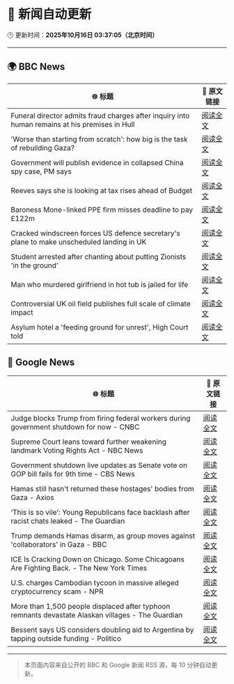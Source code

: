 # 🧠 新闻自动更新

🕒 更新时间：**2025年10月16日 03:37:05（北京时间）**

---

## 🌍 BBC News

| 🌐 标题 | 🔗 原文链接 |
|--------|-------------|
| Funeral director admits fraud charges after inquiry into human remains at his premises in Hull | [阅读全文](https://www.bbc.com/news/articles/cwyplw17897o?at_medium=RSS&at_campaign=rss) |
| 'Worse than starting from scratch': how big is the task of rebuilding Gaza? | [阅读全文](https://www.bbc.com/news/articles/cr5e4ee9r13o?at_medium=RSS&at_campaign=rss) |
| Government will publish evidence in collapsed China spy case, PM says | [阅读全文](https://www.bbc.com/news/articles/cql9v6x4wpzo?at_medium=RSS&at_campaign=rss) |
| Reeves says she is looking at tax rises ahead of Budget | [阅读全文](https://www.bbc.com/news/articles/c2drpzxpkp3o?at_medium=RSS&at_campaign=rss) |
| Baroness Mone-linked PPE firm misses deadline to pay £122m | [阅读全文](https://www.bbc.com/news/articles/c629rdgyzl5o?at_medium=RSS&at_campaign=rss) |
| Cracked windscreen forces US defence secretary's plane to make unscheduled landing in UK | [阅读全文](https://www.bbc.com/news/articles/cd67qe0255vo?at_medium=RSS&at_campaign=rss) |
| Student arrested after chanting about putting Zionists 'in the ground' | [阅读全文](https://www.bbc.com/news/articles/ce8gdelw79po?at_medium=RSS&at_campaign=rss) |
| Man who murdered girlfriend in hot tub is jailed for life | [阅读全文](https://www.bbc.com/news/articles/cvgvx134d86o?at_medium=RSS&at_campaign=rss) |
| Controversial UK oil field publishes full scale of climate impact | [阅读全文](https://www.bbc.com/news/articles/ce3xzgdqw3ro?at_medium=RSS&at_campaign=rss) |
| Asylum hotel a 'feeding ground for unrest', High Court told | [阅读全文](https://www.bbc.com/news/articles/cy8v9jzn5zgo?at_medium=RSS&at_campaign=rss) |

## 📰 Google News

| 🌐 标题 | 🔗 原文链接 |
|--------|-------------|
| Judge blocks Trump from firing federal workers during government shutdown for now - CNBC | [阅读全文](https://news.google.com/rss/articles/CBMifkFVX3lxTE1HYlZrdXFyU1c1Mm8zT0ZCd2VKM2wyZzNhZEowMVA1Q2JNUExXV3I5bG5zY3Jmc0ktUUlkcXlndnJsV0hTUkJ6MkgxOGtoYnhxSlhYV0didm82Zk9qbmFQOW9GWEl6LWh1VUdPY1cteW5hbk5VWFVSa1Q5NVFsd9IBgwFBVV95cUxOMEFjQjFUaUlvamVMVldqTnRFN1lfalhoMlBjUmpvSDBlZHBoYmFISTBHTkdtdmQyZEhjMmxjTVVneW1YTFRTWHE0XzFITHkyNFU3aFpvTUczY2x0OHZPZURUbHFKNkhXT3NBUmN4ZTQ2QkxIUURCOXV4VUpqS0VYSWI2NA?oc=5) |
| Supreme Court leans toward further weakening landmark Voting Rights Act - NBC News | [阅读全文](https://news.google.com/rss/articles/CBMivwFBVV95cUxOclUyNFJDRFMyT292MHEwQkhiQzJNd1owTnZIUlRyNnRMbjZ5em0zMUNyZmF1a3F4ekdqVTctVFB4NWFhcC1BVXhNVWx4QlU0ekhGVnoyTGVESjBRcjBOMU5rUGhyZmhOMnFfbVZkRGNTNFRCNVBSYnZ2MW1MdXBWMUpNcjRCY2Z4ekE2UTVvX01EZ3lFQlZTdjhTWG5PVEZhQklMcVZXanhXWExMdFF6cVc4N1AxMERJWFRiaUlWWdIBVkFVX3lxTE5KRmk0N2wyNWFwa3JCQTN4VjRCNWI4UW9mM1NlamM0dnpjM1lORVpWeXJvZDB5V2stTE9wRXVMN1A3N3ZHRGVscVZfSEhFdm1LUVMzeHR3?oc=5) |
| Government shutdown live updates as Senate vote on GOP bill fails for 9th time - CBS News | [阅读全文](https://news.google.com/rss/articles/CBMingFBVV95cUxNLWpCdy1aODI5TlFKR0Q2U2t6UTZyb0JjWU16SWZESW50UWIwNGJaN2g0aG5HRTh2LVBvOEROOGQwdEJiQ1RpMGlXeVZLbjQ4NHdVTEtIRnVvSTlMQUpscXU4bDdsZWVCS3VTdFp6N0pkSEpDV1FrSVRBRzk3VW5IaHMydGYwYjdIMHRQQlRHLXhEc3ozMVM1V0FEcVJMQdIBowFBVV95cUxQX09IVWdGSUxzeGYyVDVjbm5QRm1ZRy1HR0VldlJCTFpaaGZ4WnNFYUd2aEhCdmFMSXRpS0lMNEdqYWxlMTZWZGM4ajVQMjF0dmhyWXczNFo0MFE4Smd0S0NpWTFZYzZjQmFUY29hWVVZMW1Pajh5Si1uZmxYN1NXNEdoelhGekJ2UVl2MURjZEpKb3BJYkc5YXRaVkFxY3ZRZG5F?oc=5) |
| Hamas still hasn't returned these hostages' bodies from Gaza - Axios | [阅读全文](https://news.google.com/rss/articles/CBMiiAFBVV95cUxQakVwMW9YSXBuOW5Id3hwc2dXNW9rMGZyWm02bUJESWhPQTFhZ29VdGd1X2hGY00tOUFLenZIR0lBMG1WaGFoLUtRSDRQTXBkZWNOQWkxd2JOSF8xN1ViZ1FqMk1zRjNpTWRURTRjNWlYRjVyQ2J3d1c1dk52OE90UU5lVEdKNHhm?oc=5) |
| ‘This is so vile’: Young Republicans face backlash after racist chats leaked - The Guardian | [阅读全文](https://news.google.com/rss/articles/CBMioAFBVV95cUxONXVxX1VGdkprTUxJWjJkeGpjWnV1blI1SDRpNU1XQVlTZ2Qzd3I4dUV5elZqWmJfTmRnQnJxTHlyNFVFVkVjS1dhblBNcVgzQmJVYzRNOV9KZWloc0NzdHdhQ2QxZFhSWHEtOFhqRFBLN1M4N29rOEltc1dBQ0gwYWV5dVB2TWRZSGk3d0ItZ0thdEEybUZlOE10RG1KejRJ?oc=5) |
| Trump demands Hamas disarm, as group moves against 'collaborators' in Gaza - BBC | [阅读全文](https://news.google.com/rss/articles/CBMiWkFVX3lxTFBqTEF1QWhZTzhmcUxfVXFvWDQwbjAtUjc5MXQ5ekd6RDdvUzhPeHI5X3BnRk10VTJOV0xvSnVnRUxCdFp6QzlDZFVrbHJxTmZqYW9JNndqVlhyd9IBX0FVX3lxTFB3cGdVSnBwbHlVUnpWbjFhMEdrdG1pX0JEaXNOX3A5eklfRGZEbUcxU1ctOVVKejFDdi00X1FuMmVfSmF5bW9uSDB3Nkt5REMzLTdUa1NKcWtVTk1kYzBv?oc=5) |
| ICE Is Cracking Down on Chicago. Some Chicagoans Are Fighting Back. - The New York Times | [阅读全文](https://news.google.com/rss/articles/CBMibEFVX3lxTE9oZWxwUENLMnEyeWJDS3c5TEl4Wml1NmxNLWJDYWJfVGtiaDN3RWlpNGgwdzFTM19MQ0IwTGVlRk55c1Q3d3ltZkhzODc1Q0g1V3NuX3RxSGNsRFNGaGFVZTRvdG9ib01sS0Jmaw?oc=5) |
| U.S. charges Cambodian tycoon in massive alleged cryptocurrency scam - NPR | [阅读全文](https://news.google.com/rss/articles/CBMimgFBVV95cUxOZ0E5RUJxZUxGc09kTjdFbWZhX1JxU2FVUHdMZGpzdy16c0FoM0N3VFQtbjdOekJBUTZRR3RwUFpxQlVDV1YwREZGSzJQeVdtZU5fYkFxcUpmVzNPYW5xdHlISktnb0NGem04UGxCZEZaSXRkUFVkdmFwN0RHRzY0cS1iNnJsVXQxaE84RTkyeU5HMkhRWk4ybTRB?oc=5) |
| More than 1,500 people displaced after typhoon remnants devastate Alaskan villages - The Guardian | [阅读全文](https://news.google.com/rss/articles/CBMihgFBVV95cUxNN0tuZXgzZmRscEtWZ2lXdm1vRU1FS3QwelpVSXVrNU5vdVQ4MWpnOHdpbnRiTmwycDNtWkZWdTlnZU5vQTFpb3ZkTlJPMWkxNnNicVRLenNHVHBteWVaR0M4akh6YTNibFlNdEZ1VjdHQVBaUV8xeGdMdDNlb2J3c0t6Q3Z3UQ?oc=5) |
| Bessent says US considers doubling aid to Argentina by tapping outside funding - Politico | [阅读全文](https://news.google.com/rss/articles/CBMiyAFBVV95cUxPYm4xb1ZrQ3Z5emNJcXFlMUotX2FUVVVpZUVNNW1FMTU0VDZHSFctbmRjSy1nNTZjVmV4LUVtNWZGZ3JPVjhxRmQydV9SVmgydndEX1cwaTRiTXVsSDI2RmRDRm01ODNvcU9aanA3UDl3bFVMS1NVVzBxSTVFVkdDTmMyTHd1V0hoZmNQekRnZDNwcTUteGotbXFCSy1pazAzX01IeWVqci01TEtaVnFlM0h1NkdqUHZOVUxiX0tRVV9yVmdOWjd2Mg?oc=5) |

---
> 本页面内容来自公开的 BBC 和 Google 新闻 RSS 源，每 10 分钟自动更新。